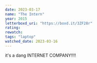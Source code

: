 ```yaml
---
date: 2023-03-17
name: "The Intern"
year: 2015
letterboxd_uri: "https://boxd.it/3ZF28r"
rating: 
rewatch: 
tags: "laptop"
watched_date: 2023-03-16
---
```


it's a dang INTERNET COMPANY!!!!
